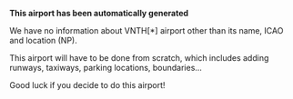 **This airport has been automatically generated**

We have no information about VNTH[*] airport other than its name, ICAO and location (NP).

This airport will have to be done from scratch, which includes adding runways, taxiways, parking locations, boundaries...

Good luck if you decide to do this airport!